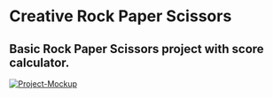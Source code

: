 # Creative Rock Paper Scissors

## Basic Rock Paper Scissors project with score calculator.

<a href="https://ibb.co/0yFgLvX"><img src="https://i.ibb.co/0yFgLvX/Project-Mockup.png" alt="Project-Mockup" border="0" /></a>
